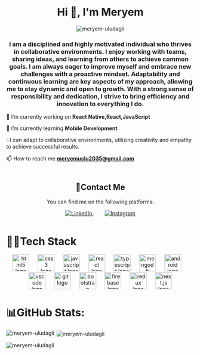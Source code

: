 <h1 align="center">Hi 👋, I'm Meryem</h1>

<!-- Visitor Counter -->
<p align="center">
  <img src="https://komarev.com/ghpvc/?username=meryem-uludagli&label=Profile%20views&color=0e75b6&style=flat" alt="meryem-uludagli" />
</p>

<h3 align="center">I am a disciplined and highly motivated individual who thrives in collaborative environments. I enjoy working with teams, sharing ideas, and learning from others to achieve common goals. I am always eager to improve myself and embrace new challenges with a proactive mindset. Adaptability and continuous learning are key aspects of my approach, allowing me to stay dynamic and open to growth. With a strong sense of responsibility and dedication, I strive to bring efficiency and innovation to everything I do.</h3>

 🧩 I’m currently working on **React Native,React,JavaScript**

 📝 I’m currently learning **Mobile Development**
 
 💡I can adapt to collaborative environments, utilizing creativity and empathy to achieve successful results.

 📫 How to reach me **meryemuslu2035@gmail.com**

<!-- Contact Section -->
<section id="contact" style="text-align: center; margin: 50px 0;">
  <h2>👾Contact Me</h2>
  <p>You can find me on the following platforms:</p>

  <!-- LinkedIn -->
  <a href="https://www.linkedin.com/in/meryem-uludağlı-60a957316/" target="_blank" style="margin: 0 15px;">
    <img src="https://img.icons8.com/color/48/000000/linkedin.png" alt="LinkedIn" />
  </a>

  <!-- Instagram -->
  <a href="https://www.instagram.com/meryem_uludagli/" target="_blank" style="margin: 0 15px;">
    <img src="https://img.icons8.com/color/48/000000/instagram-new.png" alt="Instagram" />
  </a>

</section>

<h1 align="left">👩‍💻Tech Stack</h1>
<div align="center">
  <img src="https://cdn.jsdelivr.net/gh/devicons/devicon/icons/html5/html5-original.svg" height="45" alt="html5 logo"  />
  <img width="15" />
  <img src="https://cdn.jsdelivr.net/gh/devicons/devicon/icons/css3/css3-original.svg" height="45" alt="css3 logo"  />
  <img width="15" />
  <img src="https://cdn.jsdelivr.net/gh/devicons/devicon/icons/javascript/javascript-original.svg" height="45" alt="javascript logo"  />
  <img width="15" />
  <img src="https://cdn.jsdelivr.net/gh/devicons/devicon/icons/react/react-original.svg" height="45" alt="react logo"  />
  <img width="15" />
  <img src="https://cdn.jsdelivr.net/gh/devicons/devicon/icons/typescript/typescript-original.svg" height="45" alt="typescript logo"  />
  <img width="15" />
  <img src="https://cdn.jsdelivr.net/gh/devicons/devicon/icons/mongodb/mongodb-original.svg" height="45" alt="mongodb logo"  />
  <img width="15" />
  <img src="https://cdn.jsdelivr.net/gh/devicons/devicon/icons/android/android-original.svg" height="45" alt="android logo"  />
  <img width="15" />
  <img src="https://cdn.jsdelivr.net/gh/devicons/devicon/icons/vscode/vscode-original.svg" height="45" alt="vscode logo"  />
  <img width="15" />
  <img src="https://cdn.jsdelivr.net/gh/devicons/devicon/icons/git/git-original.svg" height="45" alt="git logo"  />
  <img width="15" />
  <img src="https://cdn.jsdelivr.net/gh/devicons/devicon/icons/bootstrap/bootstrap-original.svg" height="45" alt="bootstrap logo"  />
  <img width="15" />
  <img src="https://cdn.jsdelivr.net/gh/devicons/devicon/icons/firebase/firebase-plain.svg" height="45" alt="firebase logo" />
  <img width="15" />
  <img src="https://cdn.jsdelivr.net/gh/devicons/devicon/icons/redux/redux-original.svg" height="45" alt="redux logo" />
  <img width="15" />
  <img src="https://cdn.jsdelivr.net/gh/devicons/devicon/icons/nextjs/nextjs-original.svg" height="45" alt="next.js logo" />
</div>

<h1 align="left">📊GitHub Stats:</h1>
<p><img align="left" src="https://github-readme-stats.vercel.app/api/top-langs?username=meryem-uludagli&show_icons=true&locale=en&layout=compact" alt="meryem-uludagli" /></p>

<p>&nbsp;<img align="center" src="https://github-readme-stats.vercel.app/api?username=meryem-uludagli&show_icons=true&locale=en" alt="meryem-uludagli" /></p>

<p><img align="center" src="https://github-readme-streak-stats.herokuapp.com/?user=meryem-uludagli&" alt="meryem-uludagli" /></p>
